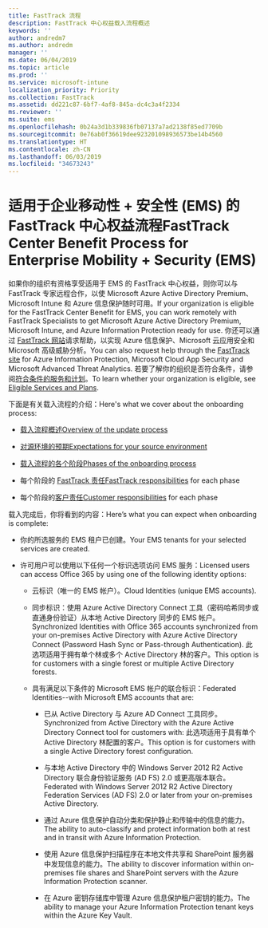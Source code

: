 ```yaml
---
title: FastTrack 流程
description: FastTrack 中心权益载入流程概述
keywords: ''
author: andredm7
ms.author: andredm
manager: ''
ms.date: 06/04/2019
ms.topic: article
ms.prod: ''
ms.service: microsoft-intune
localization_priority: Priority
ms.collection: FastTrack
ms.assetid: dd221c87-6bf7-4af8-845a-dc4c3a4f2334
ms.reviewer: ''
ms.suite: ems
ms.openlocfilehash: 0b24a3d1b339836fb07137a7ad2138f85ed7709b
ms.sourcegitcommit: 0e76ab0f36619dee923201098936573be14b4560
ms.translationtype: HT
ms.contentlocale: zh-CN
ms.lasthandoff: 06/03/2019
ms.locfileid: "34673243"
---
```

# <a name="fasttrack-center-benefit-process-for-enterprise-mobility--security-ems"></a><span data-ttu-id="ed27d-103">适用于企业移动性 + 安全性 (EMS) 的 FastTrack 中心权益流程</span><span class="sxs-lookup"><span data-stu-id="ed27d-103">FastTrack Center Benefit Process for Enterprise Mobility + Security (EMS)</span></span>
<span data-ttu-id="ed27d-104">如果你的组织有资格享受适用于 EMS 的 FastTrack 中心权益，则你可以与 FastTrack 专家远程合作，以使 Microsoft Azure Active Directory Premium、Microsoft Intune 和 Azure 信息保护随时可用。</span><span class="sxs-lookup"><span data-stu-id="ed27d-104">If your organization is eligible for the FastTrack Center Benefit for EMS, you can work remotely with FastTrack Specialists to get Microsoft Azure Active Directory Premium, Microsoft Intune, and Azure Information Protection ready for use.</span></span> <span data-ttu-id="ed27d-105">你还可以通过 [FastTrack 网站](https://www.microsoft.com/fasttrack/microsoft-365/ems)请求帮助，以实现 Azure 信息保护、Microsoft 云应用安全和 Microsoft 高级威胁分析。</span><span class="sxs-lookup"><span data-stu-id="ed27d-105">You can also request help through the [FastTrack site](https://www.microsoft.com/fasttrack/microsoft-365/ems) for Azure Information Protection, Microsoft Cloud App Security and Microsoft Advanced Threat Analytics.</span></span> <span data-ttu-id="ed27d-106">若要了解你的组织是否符合条件，请参阅[符合条件的服务和计划](M365-eligible-services-and-plans.md)。</span><span class="sxs-lookup"><span data-stu-id="ed27d-106">To learn whether your organization is eligible, see [Eligible Services and Plans](M365-eligible-services-and-plans.md).</span></span>


<span data-ttu-id="ed27d-107">下面是有关载入流程的介绍：</span><span class="sxs-lookup"><span data-stu-id="ed27d-107">Here's what we cover about the onboarding process:</span></span>

-   [<span data-ttu-id="ed27d-108">载入流程概述</span><span class="sxs-lookup"><span data-stu-id="ed27d-108">Overview of the update process</span></span>](EMS-fasttrack-benefit-overview.md)

-   [<span data-ttu-id="ed27d-109">对源环境的预期</span><span class="sxs-lookup"><span data-stu-id="ed27d-109">Expectations for your source environment</span></span>](EMS-source-environment-expectations.md)

-   [<span data-ttu-id="ed27d-110">载入流程的各个阶段</span><span class="sxs-lookup"><span data-stu-id="ed27d-110">Phases of the onboarding process</span></span>](EMS-onboarding-phases.md)

-   <span data-ttu-id="ed27d-111">每个阶段的 [FastTrack 责任](EMS-fasttrack-responsibilities.md)</span><span class="sxs-lookup"><span data-stu-id="ed27d-111">[FastTrack responsibilities](EMS-fasttrack-responsibilities.md) for each phase</span></span>

-   <span data-ttu-id="ed27d-112">每个阶段的[客户责任](EMS-your-responsibilities.md)</span><span class="sxs-lookup"><span data-stu-id="ed27d-112">[Customer responsibilities](EMS-your-responsibilities.md) for each phase</span></span>

<span data-ttu-id="ed27d-113">载入完成后，你将看到的内容：</span><span class="sxs-lookup"><span data-stu-id="ed27d-113">Here’s what you can expect when onboarding is complete:</span></span>

-   <span data-ttu-id="ed27d-114">你的所选服务的 EMS 租户已创建。</span><span class="sxs-lookup"><span data-stu-id="ed27d-114">Your EMS tenants for your selected services are created.</span></span>

-   <span data-ttu-id="ed27d-115">许可用户可以使用以下任何一个标识选项访问 EMS 服务：</span><span class="sxs-lookup"><span data-stu-id="ed27d-115">Licensed users can access Office 365 by using one of the following identity options:</span></span>

    -   <span data-ttu-id="ed27d-116">云标识（唯一的 EMS 帐户）。</span><span class="sxs-lookup"><span data-stu-id="ed27d-116">Cloud Identities (unique EMS accounts).</span></span>

    -   <span data-ttu-id="ed27d-117">同步标识：使用 Azure Active Directory Connect 工具（密码哈希同步或直通身份验证）从本地 Active Directory 同步的 EMS 帐户。</span><span class="sxs-lookup"><span data-stu-id="ed27d-117">Synchronized Identities with Office 365 accounts synchronized from your on-premises Active Directory with Azure Active Directory Connect (Password Hash Sync or Pass-through Authentication).</span></span> <span data-ttu-id="ed27d-118">此选项适用于拥有单个林或多个 Active Directory 林的客户。</span><span class="sxs-lookup"><span data-stu-id="ed27d-118">This option is for customers with a single forest or multiple Active Directory forests.</span></span>

    -   <span data-ttu-id="ed27d-119">具有满足以下条件的 Microsoft EMS 帐户的联合标识：</span><span class="sxs-lookup"><span data-stu-id="ed27d-119">Federated Identities--with Microsoft EMS accounts that are:</span></span>

        -   <span data-ttu-id="ed27d-120">已从 Active Directory 与 Azure AD Connect 工具同步。</span><span class="sxs-lookup"><span data-stu-id="ed27d-120">Synchronized from Active Directory with the Azure Active Directory Connect tool for customers with:</span></span> <span data-ttu-id="ed27d-121">此选项适用于具有单个 Active Directory 林配置的客户。</span><span class="sxs-lookup"><span data-stu-id="ed27d-121">This option is for customers with a single Active Directory forest configuration.</span></span>

        -   <span data-ttu-id="ed27d-122">与本地 Active Directory 中的 Windows Server 2012 R2 Active Directory 联合身份验证服务 (AD FS) 2.0 或更高版本联合。</span><span class="sxs-lookup"><span data-stu-id="ed27d-122">Federated with Windows Server 2012 R2 Active Directory Federation Services (AD FS) 2.0 or later from your on-premises Active Directory.</span></span>

        -   <span data-ttu-id="ed27d-123">通过 Azure 信息保护自动分类和保护静止和传输中的信息的能力。</span><span class="sxs-lookup"><span data-stu-id="ed27d-123">The ability to auto-classify and protect information both at rest and in transit with Azure Information Protection.</span></span> 

        -   <span data-ttu-id="ed27d-124">使用 Azure 信息保护扫描程序在本地文件共享和 SharePoint 服务器中发现信息的能力。</span><span class="sxs-lookup"><span data-stu-id="ed27d-124">The ability to discover information within on-premises file shares and SharePoint servers with the Azure Information Protection scanner.</span></span> 

        -   <span data-ttu-id="ed27d-125">在 Azure 密钥存储库中管理 Azure 信息保护租户密钥的能力。</span><span class="sxs-lookup"><span data-stu-id="ed27d-125">The ability to manage your Azure Information Protection tenant keys within the Azure Key Vault.</span></span> 
